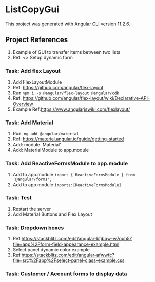 # ListCopyGui

This project was generated with [Angular CLI](https://github.com/angular/angular-cli) version 11.2.6.

## Project References

1. Example of GUI to transfer items between two lists
2. Ref: <> Setup dynamic form

### Task: Add flex Layout

1. Add FlexLayoutModule
2. Ref: <https://github.com/angular/flex-layout>
3. Run ```npm i -s @angular/flex-layout @angular/cdk```
4. Ref: <https://github.com/angular/flex-layout/wiki/Declarative-API-Overview>
5. Example Ref:<https://www.angularjswiki.com/flexlayout/>

### Task: Add Material

1. Run: ```ng add @angular/material```
2. Ref: <https://material.angular.io/guide/getting-started>
3. Add: module 'Material'
4. Add: MaterialModule to app.module

### Task: Add ReactiveFormsModule to app.module

1. Add to app.module ```import { ReactiveFormsModule } from '@angular/forms';```
2. Add to app.module ```imports:[ReactiveFormsModule]```

### Task: Test

1. Restart the server
2. Add Material Buttons and Flex Layout

### Task: Dropdown boxes

1. Ref:<https://stackblitz.com/edit/angular-btjbqw-w7ouh5?file=app%2Fform-field-appearance-example.html>
2. Select panel dynamic color example
3. Ref:<https://stackblitz.com/edit/angular-afwwfc?file=src%2Fapp%2Fselect-panel-class-example.css>

### Task: Customer / Account forms to display data
